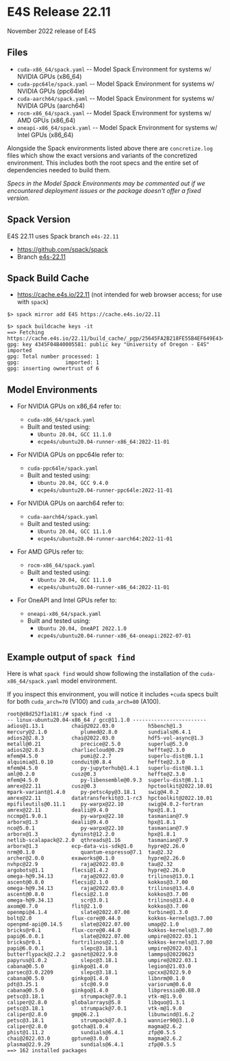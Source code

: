 # E4S Release 22.11

November 2022 release of E4S

## Files

* `cuda-x86_64/spack.yaml` -- Model Spack Environment for systems w/ NVIDIA GPUs (x86_64)
* `cuda-ppc64le/spack.yaml` -- Model Spack Environment for systems w/ NVIDIA GPUs (ppc64le)
* `cuda-aarch64/spack.yaml` -- Model Spack Environment for systems w/ NVIDIA GPUs (aarch64)
* `rocm-x86_64/spack.yaml` -- Model Spack Environment for systems w/ AMD GPUs (x86_64)
* `oneapi-x86_64/spack.yaml` -- Model Spack Environment for systems w/ Intel GPUs (x86_64)

Alongside the Spack environments listed above there are `concretize.log` files which show the exact versions and variants of the concretized environment. This includes both the root specs and the entire set of dependencies needed to build them.

*Specs in the Model Spack Environments may be commented out if we encountered deployment issues or the package doesn't offer a fixed version.*


## Spack Version

E4S 22.11 uses Spack branch `e4s-22.11`
* https://github.com/spack/spack
* Branch [e4s-22.11](https://github.com/spack/spack/tree/e4s-22.11)


## Spack Build Cache

* https://cache.e4s.io/22.11 (not intended for web browser access; for use with `spack`)

```
$> spack mirror add E4S https://cache.e4s.io/22.11

$> spack buildcache keys -it
==> Fetching https://cache.e4s.io/22.11/build_cache/_pgp/25645FA2B218FE55B4EF649E4345F04B40005581.pub
gpg: key 4345F04B40005581: public key "University of Oregon - E4S" imported
gpg: Total number processed: 1
gpg:               imported: 1
gpg: inserting ownertrust of 6
```

## Model Environments

* For NVIDIA GPUs on x86_64 refer to:
  * `cuda-x86_64/spack.yaml`
  * Built and tested using:
    * `Ubuntu 20.04, GCC 11.1.0`
    * `ecpe4s/ubuntu20.04-runner-x86_64:2022-11-01`

* For NVIDIA GPUs on ppc64le refer to:
  * `cuda-ppc64le/spack.yaml`
  * Built and tested using:
    * `Ubuntu 20.04, GCC 9.4.0`
    * `ecpe4s/ubuntu20.04-runner-ppc64le:2022-11-01`

* For NVIDIA GPUs on aarch64 refer to:
  * `cuda-aarch64/spack.yaml`
  * Built and tested using:
    * `Ubuntu 20.04, GCC 11.1.0`
    * `ecpe4s/ubuntu20.04-runner-aarch64:2022-11-01`

* For AMD GPUs refer to:
  * `rocm-x86_64/spack.yaml`
  * Built and tested using:
    * `Ubuntu 20.04, GCC 11.1.0`
    * `ecpe4s/ubuntu20.04-runner-x86_64:2022-11-01`

* For OneAPI and Intel GPUs refer to:
  * `oneapi-x86_64/spack.yaml`
  * Built and tested using:
    * `Ubuntu 20.04, OneAPI 2022.1.0`
    * `ecpe4s/ubuntu20.04-runner-x86_64-oneapi:2022-07-01`

## Example output of `spack find`

Here is what `spack find` would show following the installation of the `cuda-x86_64/spack.yaml` model environment.

If you inspect this environment, you will notice it includes `+cuda` specs built for both `cuda_arch=70` (V100) and `cuda_arch=80` (A100).

```
root@d8d252f1a181:/# spack find -x
-- linux-ubuntu20.04-x86_64 / gcc@11.1.0 ------------------------
adios@1.13.1         chai@2022.03.0           h5bench@1.3            mercury@2.1.0           plumed@2.8.0          sundials@6.4.1
adios2@2.8.3         chai@2022.03.0           hdf5-vol-async@1.3     metall@0.21             precice@2.5.0         superlu@5.3.0
adios2@2.8.3         charliecloud@0.29        heffte@2.3.0           mfem@4.5.0              pumi@2.2.7            superlu-dist@8.1.1
alquimia@1.0.10      conduit@0.8.4            heffte@2.3.0           mfem@4.5.0              py-jupyterhub@1.4.1   superlu-dist@8.1.1
aml@0.2.0            cusz@0.3                 heffte@2.3.0           mfem@4.5.0              py-libensemble@0.9.3  superlu-dist@8.1.1
amrex@22.11          cusz@0.3                 hpctoolkit@2022.10.01  mpark-variant@1.4.0     py-petsc4py@3.18.1    swig@4.0.2
amrex@22.11          datatransferkit@3.1-rc3  hpctoolkit@2022.10.01  mpifileutils@0.11.1     py-warpx@22.10        swig@4.0.2-fortran
amrex@22.11          dealii@9.4.0             hpx@1.8.1              nccmp@1.9.0.1           py-warpx@22.10        tasmanian@7.9
arborx@1.3           dealii@9.4.0             hpx@1.8.1              nco@5.0.1               py-warpx@22.10        tasmanian@7.9
arborx@1.3           dyninst@12.2.0           hpx@1.8.1              netlib-scalapack@2.2.0  qthreads@1.16         tasmanian@7.9
arborx@1.3           ecp-data-vis-sdk@1.0     hypre@2.26.0           nrm@0.1.0               quantum-espresso@7.1  tau@2.32
archer@2.0.0         exaworks@0.1.0           hypre@2.26.0           nvhpc@22.9              raja@2022.03.0        tau@2.32
argobots@1.1         flecsi@1.4.2             hypre@2.26.0           omega-h@9.34.13         raja@2022.03.0        trilinos@13.0.1
ascent@0.8.0         flecsi@2.1.0             kokkos@3.7.00          omega-h@9.34.13         raja@2022.03.0        trilinos@13.4.0
ascent@0.8.0         flecsi@2.1.0             kokkos@3.7.00          omega-h@9.34.13         scr@3.0.1             trilinos@13.4.0
axom@0.7.0           flit@2.1.0               kokkos@3.7.00          openmpi@4.1.4           slate@2022.07.00      turbine@1.3.0
bolt@2.0             flux-core@0.44.0         kokkos-kernels@3.7.00  openpmd-api@0.14.5      slate@2022.07.00      umap@2.1.0
bricks@r0.1          flux-core@0.44.0         kokkos-kernels@3.7.00  papi@6.0.0.1            slate@2022.07.00      umpire@2022.03.1
bricks@r0.1          fortrilinos@2.1.0        kokkos-kernels@3.7.00  papi@6.0.0.1            slepc@3.18.1          umpire@2022.03.1
butterflypack@2.2.2  gasnet@2022.9.0          lammps@20220623        papyrus@1.0.2           slepc@3.18.1          umpire@2022.03.1
cabana@0.5.0         ginkgo@1.4.0             legion@21.03.0         parsec@3.0.2209         slepc@3.18.1          upcxx@2022.9.0
cabana@0.5.0         ginkgo@1.4.0             libnrm@0.1.0           pdt@3.25.1              stc@0.9.0             variorum@0.6.0
cabana@0.5.0         ginkgo@1.4.0             libpressio@0.88.0      petsc@3.18.1            strumpack@7.0.1       vtk-m@1.9.0
caliper@2.8.0        globalarrays@5.8         libquo@1.3.1           petsc@3.18.1            strumpack@7.0.1       vtk-m@1.9.0
caliper@2.8.0        gmp@6.2.1                libunwind@1.6.2        petsc@3.18.1            strumpack@7.0.1       wannier90@3.1.0
caliper@2.8.0        gotcha@1.0.4             magma@2.6.2            phist@1.11.2            sundials@6.4.1        zfp@0.5.5
chai@2022.03.0       gptune@3.0.0             magma@2.6.2            plasma@22.9.29          sundials@6.4.1        zfp@0.5.5
==> 162 installed packages
```
